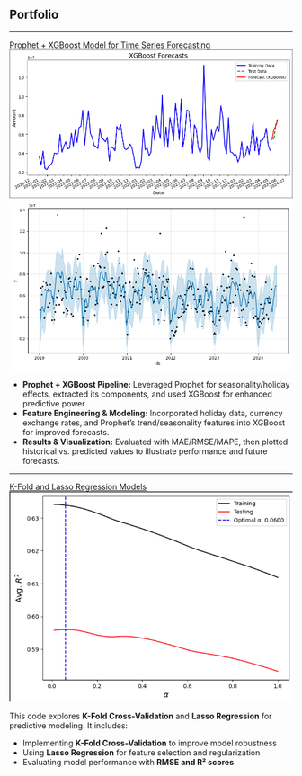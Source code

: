 ## Portfolio

---
[Prophet + XGBoost Model for Time Series Forecasting](https://github.com/hakandagli09/Time-Series-Forecasting/tree/main/Prophet%20%2B%20XGBoost)
<img src="images/Viz.png?raw=true"/>
<img src="images/prophet_viz.png?raw=true"/>

- **Prophet + XGBoost Pipeline:** Leveraged Prophet for seasonality/holiday effects, extracted its components, and used XGBoost for enhanced predictive power.  
- **Feature Engineering & Modeling:** Incorporated holiday data, currency exchange rates, and Prophet’s trend/seasonality features into XGBoost for improved forecasts.
- **Results & Visualization:** Evaluated with MAE/RMSE/MAPE, then plotted historical vs. predicted values to illustrate performance and future forecasts.

---

[K-Fold and Lasso Regression Models](https://nbviewer.org/github/hakandagli09/kfoldlasso/blob/main/K-fold%2C%20lasso.ipynb)
<img src="images/k_fold_lasso.png?raw=true"/>

This code explores **K-Fold Cross-Validation** and **Lasso Regression** for predictive modeling. 
It includes:
- Implementing **K-Fold Cross-Validation** to improve model robustness
- Using **Lasso Regression** for feature selection and regularization
- Evaluating model performance with **RMSE and R² scores**
